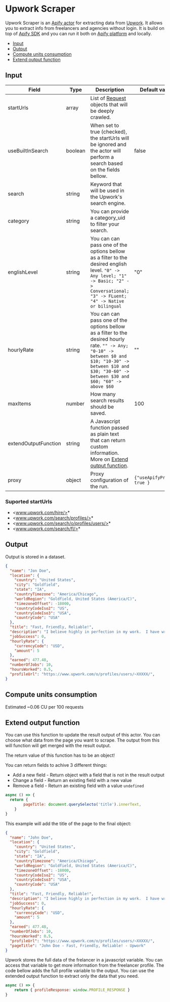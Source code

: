 # Upwork Scraper

Upwork Scraper is an [Apify actor](https://apify.com/actors) for extracting data from [Upwork](https://www.upwork.com/). It allows you to extract info from freelancers and agencies without login. It is build on top of [Apify SDK](https://sdk.apify.com/) and you can run it both on [Apify platform](https://my.apify.com) and locally.

- [Input](#input)
- [Output](#output)
- [Compute units consumption](#compute-units-consumption)
- [Extend output function](#extend-output-function)

## Input

| Field | Type | Description | Default value
| ----- | ---- | ----------- | -------------|
| startUrls | array | List of [Request](https://sdk.apify.com/docs/api/request#docsNav) objects that will be deeply crawled.  |  |
| useBuiltInSearch | boolean | When set to true (checked), the startUrls will be ignored and the actor will perform a search based on the fields bellow. | false |
| search | string | Keyword that will be used in the Upwork's search engine. |  |
| category | string | You can provide a category_uid to filter your search. |  |
| englishLevel | string | You can can pass one of the options bellow as a filter to the desired english level. `"0" -> Any level; "1" -> Basic; "2" -> Conversational; "3" -> FLuent; "4" -> Native or bilingual`| "0" |
| hourlyRate | string | You can can pass one of the options bellow as a filter to the desired hourly rate. `"" -> Any; "0-10" ->  between $0 and $10; "10-30" ->  between $10 and $30; "30-60" ->  between $30 and $60; "60" -> above $60`| "" |
| maxItems | number | How many search results should be saved. | 100 |
| extendOutputFunction | string | A Javascript function passed as plain text that can return custom information. More on [Extend output function](#extend-output-function). | |
| proxy | object | Proxy configuration of the run. | `{"useApifyProxy": true }`|

### Suported startUrls

- <www.upwork.com/hire/>*
- <www.upwork.com/search/profiles/>*
- <www.upwork.com/search/o/profiles/users/>*
- <www.upwork.com/search/fl/>*

## Output

Output is stored in a dataset.

```json
{
  "name": "Jon Doe",
  "location": {
    "country": "United States",
    "city": "Goldfield",
    "state": "IA",
    "countryTimezone": "America/Chicago",
    "worldRegion": "Goldfield, United States (America/C)",
    "timezoneOffset": -18000,
    "countryCodeIso2": "US",
    "countryCodeIso3": "USA",
    "countryCode": "USA"
  },
  "title": "Fast, Friendly, Reliable!",
  "description": "I believe highly in perfection in my work.  I have written short articles, reviews, as well as blog posts for different companies using WordPress and have done website testing as well. I am a gifted technical writer and article spinner.  I have also been a ghostwriter for multiple clients on a variety of both fiction and non-fiction writing.  I also do data entry on a daily basis into Excel books and am responsible for payroll at my full time job.  I have excellent communication skills and work as an administrative assistant on a full time basis.  I understand the need for quality work and communication to get the job done right!",
  "jobSuccess": 0,
  "hourlyRate": {
    "currencyCode": "USD",
    "amount": 5
  },
  "earned": 477.48,
  "numberOfJobs": 10,
  "hoursWorked": 0.5,
  "profileUrl": "https://www.upwork.com/o/profiles/users/~XXXXX/",
}
```

## Compute units consumption

Estimated ~0.06 CU per 100 requests

## Extend output function

You can use this function to update the result output of this actor. You can choose what data from the page you want to scrape. The output from this will function will get merged with the result output.

The return value of this function has to be an object!

You can return fields to achive 3 different things:

- Add a new field - Return object with a field that is not in the result output
- Change a field - Return an existing field with a new value
- Remove a field - Return an existing field with a value `undefined`

```javascript
async () => {
  return {
        pageTitle: document.querySelecto('title').innerText,
    }
}
```

This example will add the title of the page to the final object:

```json
{
  "name": "John Doe",
  "location": {
    "country": "United States",
    "city": "Goldfield",
    "state": "IA",
    "countryTimezone": "America/Chicago",
    "worldRegion": "Goldfield, United States (America/C)",
    "timezoneOffset": -18000,
    "countryCodeIso2": "US",
    "countryCodeIso3": "USA",
    "countryCode": "USA"
  },
  "title": "Fast, Friendly, Reliable!",
  "description": "I believe highly in perfection in my work.  I have written short articles, reviews, as well as blog posts for different companies using WordPress and have done website testing as well. I am a gifted technical writer and article spinner.  I have also been a ghostwriter for multiple clients on a variety of both fiction and non-fiction writing.  I also do data entry on a daily basis into Excel books and am responsible for payroll at my full time job.  I have excellent communication skills and work as an administrative assistant on a full time basis.  I understand the need for quality work and communication to get the job done right!",
  "jobSuccess": 0,
  "hourlyRate": {
    "currencyCode": "USD",
    "amount": 5
  },
  "earned": 477.48,
  "numberOfJobs": 10,
  "hoursWorked": 0.5,
  "profileUrl": "https://www.upwork.com/o/profiles/users/~XXXXX/",
  "pageTitle": "John Doe - Fast, Friendly, Reliable! - Upwork"
}
```

Upwork stores the full data of the frelancer in a javascript variable. You can access that variable to get more information from the freelancer profile. The code bellow adds the full profile variable to the output. You can use the extended output function to extract only the data that you need.

```javascript
async () => {
    return { profileResponse: window.PROFILE_RESPONSE }
}
```
